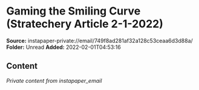 # Gaming the Smiling Curve (Stratechery Article 2-1-2022)

**Source:** instapaper-private://email/749f8ad281af32a128c53ceaa6d3d88a/
**Folder:** Unread
**Added:** 2022-02-01T04:53:16




## Content
*Private content from instapaper_email*
